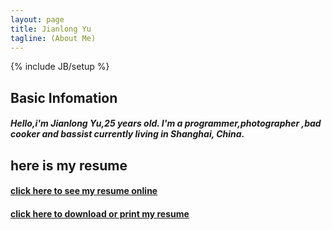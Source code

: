 ```yaml
---
layout: page
title: Jianlong Yu
tagline: (About Me)
---
```

{% include JB/setup %}


## Basic Infomation

##### Hello,i'm Jianlong Yu,25 years old. I'm a programmer,photographer ,bad cooker and bassist currently living in Shanghai, China. 

## here is my resume  

#### [click here to see my resume online](http://yujl.org/resume/2016/04/26/resume)

#### [click here to download or print my resume](http://yujl.org/pdf/resume.pdf)
